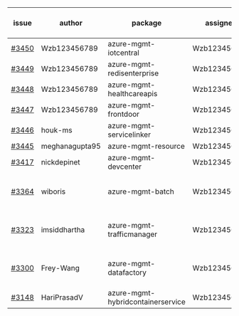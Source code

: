 | issue | author | package | assignee | bot advice | created date of issue | target release date | date from target |
| ------ | ------ | ------ | ------ | ------ | ------ | ------ | :-----: |
| [#3450](https://github.com/Azure/sdk-release-request/issues/3450) | Wzb123456789 | azure-mgmt-iotcentral | Wzb123456789 | new issue. | 11-22 | 12-23 |  |
| [#3449](https://github.com/Azure/sdk-release-request/issues/3449) | Wzb123456789 | azure-mgmt-redisenterprise | Wzb123456789 |  | 11-22 | 12-23 |  |
| [#3448](https://github.com/Azure/sdk-release-request/issues/3448) | Wzb123456789 | azure-mgmt-healthcareapis | Wzb123456789 |  | 11-22 | 12-23 |  |
| [#3447](https://github.com/Azure/sdk-release-request/issues/3447) | Wzb123456789 | azure-mgmt-frontdoor | Wzb123456789 |  | 11-22 | 12-23 |  |
| [#3446](https://github.com/Azure/sdk-release-request/issues/3446) | houk-ms | azure-mgmt-servicelinker | Wzb123456789 | new issue. | 11-22 | 12-23 |  |
| [#3445](https://github.com/Azure/sdk-release-request/issues/3445) | meghanagupta95 | azure-mgmt-resource | Wzb123456789 |  | 11-17 | 12-23 |  |
| [#3417](https://github.com/Azure/sdk-release-request/issues/3417) | nickdepinet | azure-mgmt-devcenter | Wzb123456789 |  | 11-15 | 12-23 |  |
| [#3364](https://github.com/Azure/sdk-release-request/issues/3364) | wiboris | azure-mgmt-batch | Wzb123456789 | close to release date.  | 11-02 | 11-25 | 2 |
| [#3323](https://github.com/Azure/sdk-release-request/issues/3323) | imsiddhartha | azure-mgmt-trafficmanager | Wzb123456789 | close to release date.  | 10-28 | 11-25 | 2 |
| [#3300](https://github.com/Azure/sdk-release-request/issues/3300) | Frey-Wang | azure-mgmt-datafactory | Wzb123456789 | close to release date.  | 10-26 | 11-25 | 2 |
| [#3148](https://github.com/Azure/sdk-release-request/issues/3148) | HariPrasadV | azure-mgmt-hybridcontainerservice | Wzb123456789 |  | 09-07 | 10-11 |  |
